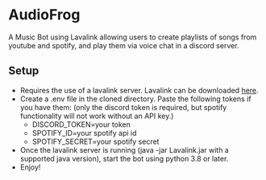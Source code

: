 # AudioFrog
A Music Bot using Lavalink allowing users to create playlists of songs from youtube and spotify, and play them via voice chat in a discord server.

## Setup
- Requires the use of a lavalink server. Lavalink can be downloaded [here](https://github.com/lavalink-devs/Lavalink/releases).
- Create a .env file in the cloned directory. Paste the following tokens if you have them: (only the discord token is required, but spotify functionality will not work without an API key.)
  - DISCORD_TOKEN=your token
  - SPOTIFY_ID=your spotify api id
  - SPOTIFY_SECRET=your spotify secret
- Once the lavalink server is running (java -jar Lavalink.jar with a supported java version), start the bot using python 3.8 or later.
- Enjoy!

